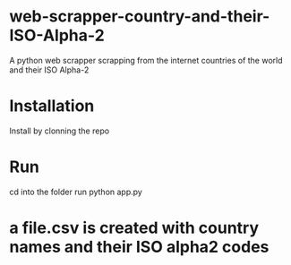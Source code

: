 # web-scrapper-country-and-their-ISO-Alpha-2
A python web scrapper scrapping from the internet countries of the world and their ISO Alpha-2


# Installation
Install by clonning the repo

# Run
cd into the folder
run python app.py

# a file.csv is created with country names and their ISO alpha2 codes

